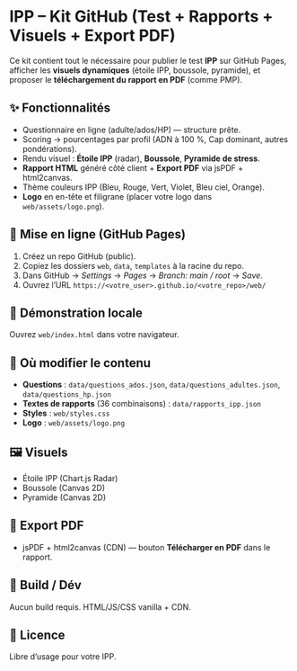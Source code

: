 # IPP – Kit GitHub (Test + Rapports + Visuels + Export PDF)

Ce kit contient tout le nécessaire pour publier le test **IPP** sur GitHub Pages, 
afficher les **visuels dynamiques** (étoile IPP, boussole, pyramide), et proposer le **téléchargement du rapport en PDF** (comme PMP).

## ✨ Fonctionnalités
- Questionnaire en ligne (adulte/ados/HP) — structure prête.
- Scoring → pourcentages par profil (ADN à 100 %, Cap dominant, autres pondérations).
- Rendu visuel : **Étoile IPP** (radar), **Boussole**, **Pyramide de stress**.
- **Rapport HTML** généré côté client + **Export PDF** via jsPDF + html2canvas.
- Thème couleurs IPP (Bleu, Rouge, Vert, Violet, Bleu ciel, Orange).
- **Logo** en en-tête et filigrane (placer votre logo dans `web/assets/logo.png`).

## 🚀 Mise en ligne (GitHub Pages)
1. Créez un repo GitHub (public).
2. Copiez les dossiers `web`, `data`, `templates` à la racine du repo.
3. Dans GitHub → *Settings* → *Pages* → *Branch: main / root* → *Save*.
4. Ouvrez l’URL `https://<votre_user>.github.io/<votre_repo>/web/`

## 🧪 Démonstration locale
Ouvrez `web/index.html` dans votre navigateur.

## 🧩 Où modifier le contenu
- **Questions** : `data/questions_ados.json`, `data/questions_adultes.json`, `data/questions_hp.json`
- **Textes de rapports** (36 combinaisons) : `data/rapports_ipp.json`
- **Styles** : `web/styles.css`
- **Logo** : `web/assets/logo.png`

## 🖼 Visuels
- Étoile IPP (Chart.js Radar)
- Boussole (Canvas 2D)
- Pyramide (Canvas 2D)

## 🧾 Export PDF
- jsPDF + html2canvas (CDN) — bouton **Télécharger en PDF** dans le rapport.

## 🔧 Build / Dév
Aucun build requis. HTML/JS/CSS vanilla + CDN.

## 📄 Licence
Libre d’usage pour votre IPP.
